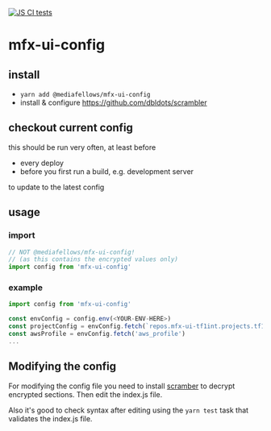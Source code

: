 [![JS CI tests](https://github.com/mediafellows/mfx-ui-config/actions/workflows/validate.yml/badge.svg)](https://github.com/mediafellows/mfx-ui-config/actions/workflows/validate.yml)

# mfx-ui-config

## install

* `yarn add @mediafellows/mfx-ui-config`
* install & configure https://github.com/dbldots/scrambler

## checkout current config

this should be run very often, at least before

* every deploy
* before you first run a build, e.g. development server

to update to the latest config

## usage

### import

```javascript
// NOT @mediafellows/mfx-ui-config!
// (as this contains the encrypted values only)
import config from 'mfx-ui-config'
```

### example

```javascript
import config from 'mfx-ui-config'

const envConfig = config.env(<YOUR-ENV-HERE>)
const projectConfig = envConfig.fetch(`repos.mfx-ui-tf1int.projects.tf1int`)
const awsProfile = envConfig.fetch('aws_profile')
...
```

## Modifying the config
For modifying the config file you need to install [scramber](https://github.com/dbldots/scrambler) to decrypt encrypted sections. Then edit the index.js file.

Also it's good to check syntax after editing using the `yarn test` task that validates the index.js file.
